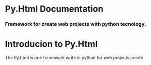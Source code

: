 # Py.Html Documentation 
### Framework for create web projects with python tecnology.

# Introducion to Py.Html
The Py.html is one framework write in python for web projects create
<!--stackedit_data:
eyJoaXN0b3J5IjpbLTE0OTAzOTQzMjNdfQ==
-->